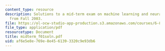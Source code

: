 ```yaml
---
content_type: resource
description: Solutions to a mid-term exam on machine learning and neural networks
  from Fall 2003.
file: https://ol-ocw-studio-app-production.s3.amazonaws.com/courses/6-867-machine-learning-fall-2006/af6e5e8e769e8e4561393320c9e93db6_midterm_f01soln.pdf
file_type: application/pdf
resourcetype: Document
title: midterm_f01soln.pdf
uid: af6e5e8e-769e-8e45-6139-3320c9e93db6
---
```

